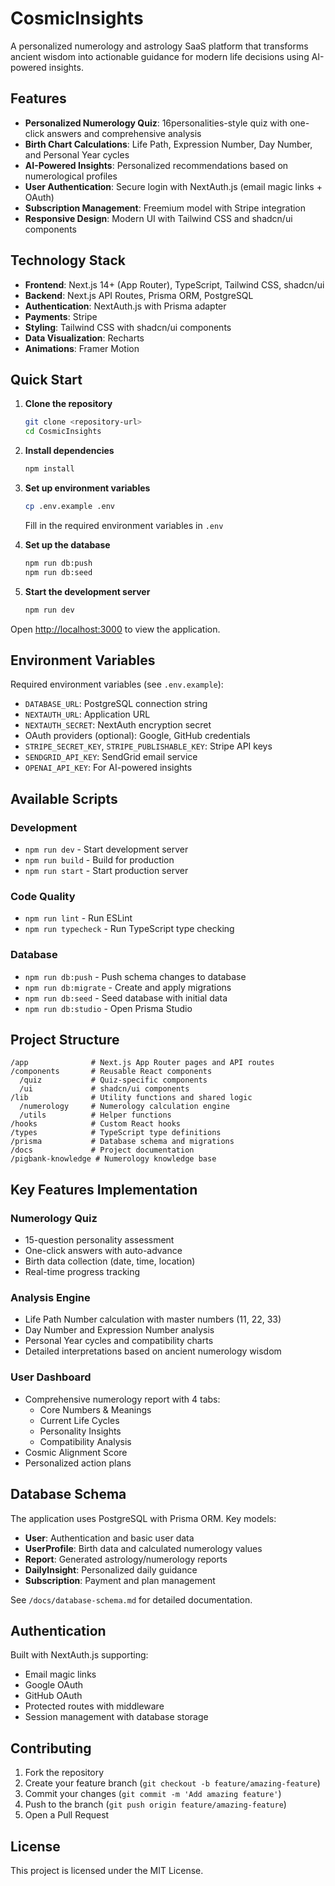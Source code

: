 # CosmicInsights

A personalized numerology and astrology SaaS platform that transforms ancient wisdom into actionable guidance for modern life decisions using AI-powered insights.

## Features

- **Personalized Numerology Quiz**: 16personalities-style quiz with one-click answers and comprehensive analysis
- **Birth Chart Calculations**: Life Path, Expression Number, Day Number, and Personal Year cycles
- **AI-Powered Insights**: Personalized recommendations based on numerological profiles
- **User Authentication**: Secure login with NextAuth.js (email magic links + OAuth)
- **Subscription Management**: Freemium model with Stripe integration
- **Responsive Design**: Modern UI with Tailwind CSS and shadcn/ui components

## Technology Stack

- **Frontend**: Next.js 14+ (App Router), TypeScript, Tailwind CSS, shadcn/ui
- **Backend**: Next.js API Routes, Prisma ORM, PostgreSQL
- **Authentication**: NextAuth.js with Prisma adapter
- **Payments**: Stripe
- **Styling**: Tailwind CSS with shadcn/ui components
- **Data Visualization**: Recharts
- **Animations**: Framer Motion

## Quick Start

1. **Clone the repository**
   ```bash
   git clone <repository-url>
   cd CosmicInsights
   ```

2. **Install dependencies**
   ```bash
   npm install
   ```

3. **Set up environment variables**
   ```bash
   cp .env.example .env
   ```
   Fill in the required environment variables in `.env`

4. **Set up the database**
   ```bash
   npm run db:push
   npm run db:seed
   ```

5. **Start the development server**
   ```bash
   npm run dev
   ```

Open [http://localhost:3000](http://localhost:3000) to view the application.

## Environment Variables

Required environment variables (see `.env.example`):

- `DATABASE_URL`: PostgreSQL connection string
- `NEXTAUTH_URL`: Application URL
- `NEXTAUTH_SECRET`: NextAuth encryption secret
- OAuth providers (optional): Google, GitHub credentials
- `STRIPE_SECRET_KEY`, `STRIPE_PUBLISHABLE_KEY`: Stripe API keys
- `SENDGRID_API_KEY`: SendGrid email service
- `OPENAI_API_KEY`: For AI-powered insights

## Available Scripts

### Development
- `npm run dev` - Start development server
- `npm run build` - Build for production
- `npm run start` - Start production server

### Code Quality
- `npm run lint` - Run ESLint
- `npm run typecheck` - Run TypeScript type checking

### Database
- `npm run db:push` - Push schema changes to database
- `npm run db:migrate` - Create and apply migrations
- `npm run db:seed` - Seed database with initial data
- `npm run db:studio` - Open Prisma Studio

## Project Structure

```
/app              # Next.js App Router pages and API routes
/components       # Reusable React components
  /quiz           # Quiz-specific components
  /ui             # shadcn/ui components
/lib              # Utility functions and shared logic
  /numerology     # Numerology calculation engine
  /utils          # Helper functions
/hooks            # Custom React hooks
/types            # TypeScript type definitions
/prisma           # Database schema and migrations
/docs             # Project documentation
/pigbank-knowledge # Numerology knowledge base
```

## Key Features Implementation

### Numerology Quiz
- 15-question personality assessment
- One-click answers with auto-advance
- Birth data collection (date, time, location)
- Real-time progress tracking

### Analysis Engine
- Life Path Number calculation with master numbers (11, 22, 33)
- Day Number and Expression Number analysis
- Personal Year cycles and compatibility charts
- Detailed interpretations based on ancient numerology wisdom

### User Dashboard
- Comprehensive numerology report with 4 tabs:
  - Core Numbers & Meanings
  - Current Life Cycles
  - Personality Insights
  - Compatibility Analysis
- Cosmic Alignment Score
- Personalized action plans

## Database Schema

The application uses PostgreSQL with Prisma ORM. Key models:

- **User**: Authentication and basic user data
- **UserProfile**: Birth data and calculated numerology values
- **Report**: Generated astrology/numerology reports
- **DailyInsight**: Personalized daily guidance
- **Subscription**: Payment and plan management

See `/docs/database-schema.md` for detailed documentation.

## Authentication

Built with NextAuth.js supporting:
- Email magic links
- Google OAuth
- GitHub OAuth
- Protected routes with middleware
- Session management with database storage

## Contributing

1. Fork the repository
2. Create your feature branch (`git checkout -b feature/amazing-feature`)
3. Commit your changes (`git commit -m 'Add amazing feature'`)
4. Push to the branch (`git push origin feature/amazing-feature`)
5. Open a Pull Request

## License

This project is licensed under the MIT License.